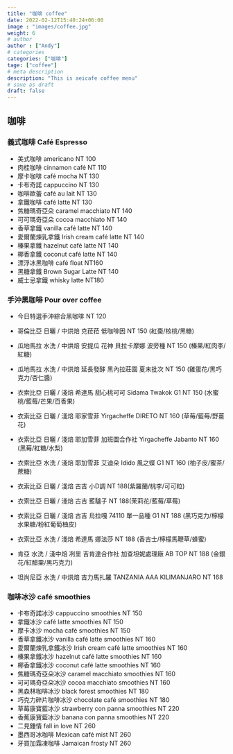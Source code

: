 ```yaml
---
title: "咖啡 coffee"
date: 2022-02-12T15:40:24+06:00
image : "images/coffee.jpg"
weight: 6
# author
author : ["Andy"]
# categories
categories: ["咖啡"]
tage: ["coffee"]
# meta description
description: "This is aeicafe coffee menu"
# save as draft
draft: false
---
```


## 咖啡
### 義式咖啡  Café Espresso

- 美式咖啡 americano   NT 100
- 肉桂咖啡 cinnamon café   NT 110
- 摩卡咖啡 café mocha   NT 130
- 卡布奇諾 cappuccino   NT 130
- 咖啡歐蕾 café au lait   NT 130
- 拿鐵咖啡 café latte   NT 130
- 焦糖瑪奇亞朵 caramel macchiato   NT 140
- 可可瑪奇亞朵 cocoa macchiato   NT 140
- 香草拿鐵 vanilla café latte   NT 140
- 愛爾蘭煉乳拿鐵 Irish cream café latte   NT 140
- 榛果拿鐵 hazelnut café latte   NT 140
- 椰香拿鐵 coconut café latte   NT 140
- 漂浮冰黑咖啡 café float   NT160
- 黑糖拿鐵 Brown Sugar Latte  NT 140
- 威士忌拿鐵 whisky latte  NT180

### 手沖黑咖啡  Pour over coffee 
- 今日特選手沖綜合黑咖啡 NT 120

- 哥倫比亞 日曬 / 中烘焙 克菈菈 低咖啡因 NT 150 (紅棗/核桃/黑糖)
- 瓜地馬拉 水洗 / 中烘焙 安提瓜 花神 貝拉卡摩娜 波旁種 NT 150 (榛果/紅肉李/紅糖)
- 瓜地馬拉 水洗 / 中烘焙 延長發酵 黑內拉莊園 夏末批次 NT 150 (雞蛋花/黑巧克力/杏仁醬)
- 衣索比亞 日曬 / 淺焙 希達馬 甜心桃可可 Sidama Twakok G1 NT 150 (水蜜桃/藍莓/芒果/百香果)
- 衣索比亞 日曬 / 淺焙 耶家雪菲 Yirgacheffe DIRETO NT 160 (草莓/藍莓/野薑花)
- 衣索比亞 日曬 / 淺焙 耶加雪菲 加班圖合作社 Yirgacheffe Jabanto NT 160 (黑莓/紅糖/水梨)
- 衣索比亞 水洗 / 淺焙 耶加雪菲 艾迪朵 Idido 風之蝶 G1 NT 160 (柚子皮/蜜茶/蔗糖)
- 衣索比亞 日曬 / 淺焙 古吉 小D調 NT 188(紫羅蘭/桃李/可可粒)
- 衣索比亞 日曬 / 淺焙 古吉 藍驢子 NT 188(茉莉花/藍莓/草莓)
- 衣索比亞 日曬 / 淺焙 古吉 烏拉嘎 74110 單一品種 G1 NT 188 (黑巧克力/檸檬水果糖/粉紅葡萄柚皮)
- 衣索比亞 水洗 / 淺焙 希達馬 娜法莎 NT 188 (香吉士/檸檬馬鞭草/蜂蜜)
- 肯亞 水洗 / 淺中焙 冽里 吉肯達合作社 加查坦妮處理廠 AB TOP NT 188 (金銀花/紅醋栗/黑巧克力)
- 坦尚尼亞 水洗 / 中烘焙 吉力馬扎羅 TANZANIA AAA KILIMANJARO NT 168

### 咖啡冰沙 café smoothies

- 卡布奇諾冰沙 cappuccino smoothies   NT 150
- 拿鐵冰沙 café latte smoothies   NT 150
- 摩卡冰沙 mocha café smoothies  NT 150
- 香草拿鐵冰沙 vanilla café latte smoothies  NT 160
- 愛爾蘭煉乳拿鐵冰沙 Irish cream café latte smoothies  NT 160
- 榛果拿鐵冰沙 hazelnut café latte smoothies  NT 160
- 椰香拿鐵冰沙 coconut café latte smoothies  NT 160
- 焦糖瑪奇亞朵冰沙 caramel macchiato smoothies  NT 160
- 可可瑪奇亞朵冰沙 cocoa macchiato smoothies  NT 160
- 黑森林咖啡冰沙 black forest smoothies  NT 180
- 巧克力碎片咖啡冰沙 chocolate café smoothies  NT 180
- 草莓康寶藍冰沙 strawberry con panna smoothies  NT 220
- 香蕉康寶藍冰沙 banana con panna smoothies  NT 220
- 二見鍾情 fall in love   NT 260
- 墨西哥冰咖啡 Mexican café mist  NT 260
- 牙買加霜凍咖啡 Jamaican frosty  NT 260

